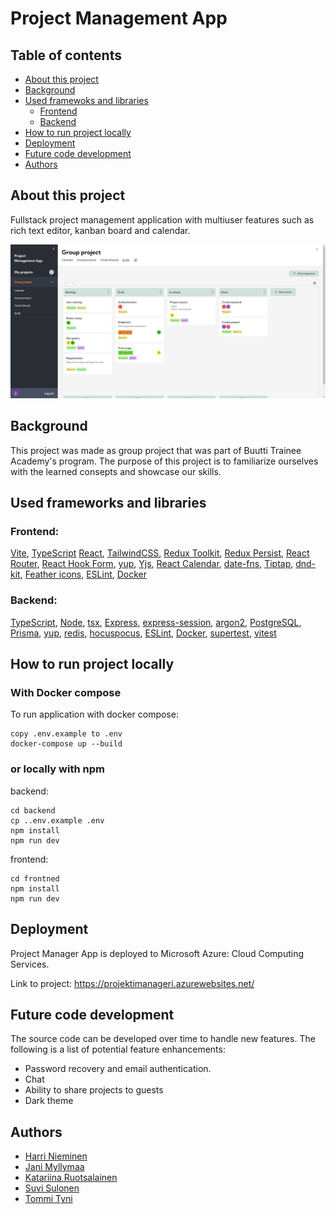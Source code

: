 # Project Management App

## Table of contents

-   [About this project](#about)
-   [Background](#background)
-   [Used framewoks and libraries](#frameworks-libraries)
    -   [Frontend](#frontend)
    -   [Backend](#backend)
-   [How to run project locally](#install)
-   [Deployment](#deployment)
-   [Future code development](#future-dev)
-   [Authors](#authors)

## About this project<a name="about"></a>

Fullstack project management application with multiuser features such as rich text editor, kanban board and calendar.

<div align="center">
    <img src="/frontend/src/assets/screenshots/ProjectManagerApp.png" width="600px"</img>
</div>

## Background<a name="background"></a>

This project was made as group project that was part of Buutti Trainee Academy's program. The purpose of this project is to familiarize ourselves with the learned consepts and showcase our skills.

## Used frameworks and libraries<a name="frameworks-libraries"></a>

### Frontend:<a name="frontend"></a>
[Vite](https://vitejs.dev/), [TypeScript](https://www.typescriptlang.org/) [React](https://react.dev/), [TailwindCSS](https://tailwindcss.com/), [Redux Toolkit](https://redux-toolkit.js.org/), [Redux Persist](https://www.npmjs.com/package/redux-persist), [React Router](https://reactrouter.com/en/main), [React Hook Form](https://react-hook-form.com/), [yup](https://www.npmjs.com/package/yup), [Yjs](https://yjs.dev/), [React Calendar](https://www.npmjs.com/package/react-calendar), [date-fns](https://date-fns.org/), [Tiptap](https://tiptap.dev/), [dnd-kit](https://dndkit.com/), [Feather icons](https://feathericons.com/), [ESLint](https://eslint.org/), [Docker](https://www.docker.com/)

### Backend:<a name="frontend"></a>
[TypeScript](https://www.typescriptlang.org/), [Node](https://nodejs.org/en), [tsx](https://www.npmjs.com/package/tsx), [Express](https://www.npmjs.com/package/express), [express-session](https://www.npmjs.com/package/express-session), [argon2](https://www.npmjs.com/package/argon2), [PostgreSQL](https://www.npmjs.com/package/postgresql), [Prisma](https://www.npmjs.com/package/prisma), [yup](https://www.npmjs.com/package/yup), [redis](https://www.npmjs.com/package/redis), [hocuspocus](https://tiptap.dev/docs/hocuspocus/introduction), [ESLint](https://eslint.org/), [Docker](https://www.docker.com/), [supertest](https://www.npmjs.com/package/supertest), [vitest](https://www.npmjs.com/package/vitest)

## How to run project locally<a name="install"></a>

### With Docker compose
To run application with docker compose:

````
copy .env.example to .env
docker-compose up --build
````

### or locally with npm
backend:

````
cd backend
cp ..env.example .env
npm install
npm run dev
````

frontend:

````
cd frontned
npm install
npm run dev
````
## Deployment<a name="deployment"></a>

Project Manager App is deployed to Microsoft Azure: Cloud Computing Services.

Link to project: https://projektimanageri.azurewebsites.net/

## Future code development <a name= "future-dev"></a>

The source code can be developed over time to handle new features. The following is a list of potential feature enhancements:

-   Password recovery and email authentication.
-   Chat
-   Ability to share projects to guests
-   Dark theme

## Authors<a name="authors"></a>

- [Harri Nieminen](https://github.com/Moiman)
- [Jani Myllymaa](https://github.com/Jambo258)
- [Katariina Ruotsalainen](https://github.com/bkruotsalainen)
- [Suvi Sulonen](https://github.com/susulone)
- [Tommi Tyni](https://github.com/TTyni)
